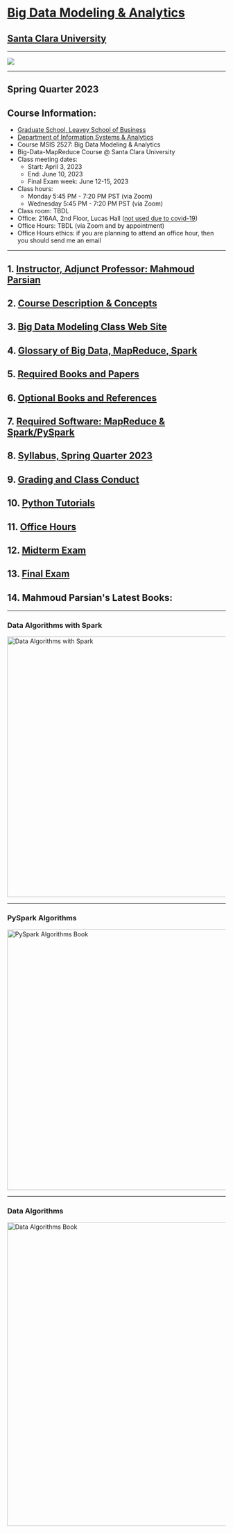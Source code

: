 # [Big Data Modeling & Analytics](https://www.scu.edu/business/graduate-degrees/admissions/ms-programs/ms-business-analytics/course-descriptions/)

## [Santa Clara University](http://scu.edu/)

--------------------------

<img src="images/big-data-words2.png"/>

[comment]: <> (This is a comment, it will not be included)
[comment]: <> (Big Data, Big Data Modeling & Analytics)
[comment]: <> (MapReduce, map, mapper, reduce, reducer)
[comment]: <> (Spark, PySpark, RDD, DataFrame)
[comment]: <> (Spark, PySpark, Transformations, Actions, Partitions)

----------------------------

## Spring Quarter 2023
## Course Information: 
* [Graduate School, Leavey School of Business](https://www.scu.edu/business/)
* [Department of Information Systems & Analytics](https://www.scu.edu/business/isa/)
* Course MSIS 2527: Big Data Modeling & Analytics
* Big-Data-MapReduce Course @ Santa Clara University
* Class meeting dates: 
	* Start: April 3, 2023
	* End: June 10, 2023
	* Final Exam week: June 12-15, 2023
* Class hours:  
	* Monday 5:45 PM - 7:20 PM PST (via Zoom)
	* Wednesday 5:45 PM - 7:20 PM PST (via Zoom)
* Class room: TBDL
* Office: 216AA, 2nd Floor, Lucas Hall ([not used due to covid-19](https://www.cdc.gov/coronavirus/2019-nCoV/index.html))
* Office Hours: TBDL (via Zoom and by appointment)
* Office Hours ethics: if you are planning to attend an office hour, then you should send me an email

------------

## 1.  [Instructor, Adjunct Professor: Mahmoud Parsian](./web_docs/instructor.md)

## 2.  [Course Description & Concepts](./web_docs/course_description.md)

## 3.  [Big Data Modeling Class Web Site](https://github.com/mahmoudparsian/big-data-mapreduce-course)

## 4.  [Glossary of Big Data, MapReduce, Spark](./slides/glossary/glossary_of_big_data_and_mapreduce.md)

## 5.  [Required Books and Papers](./web_docs/required_books.md)

## 6.  [Optional Books and References](./web_docs/additional_books.md)

## 7.  [Required Software: MapReduce & Spark/PySpark](./web_docs/required_software.md)

## 8.  [Syllabus, Spring Quarter 2023](./syllabus/2023-Spring/README.md)

## 9.  [Grading and Class Conduct](./web_docs/grading_and_class_conduct.md)

## 10. [Python Tutorials](./web_docs/python_tutorials.md)

## 11. [Office Hours](./web_docs/office_hours.md)

## 12. [Midterm Exam](./web_docs/midterm_exam.md)

## 13. [Final Exam](./web_docs/final_exam.md)

## 14. Mahmoud Parsian's Latest Books: 

-------

### Data Algorithms with Spark 

<a href="https://github.com/mahmoudparsian/data-algorithms-with-spark/blob/master/README.md">
    <img 
        alt="Data Algorithms with Spark" 
        src="images/Data_Algorithms_with_Spark_COVER_9781492082385.png"
        width="550" 
        height="600"
    >
</a>

------

### PySpark Algorithms 

<a href="https://www.amazon.com/PySpark-Algorithms-Version-Mahmoud-Parsian-ebook/dp/B07X4B2218/">
    <img 
        alt="PySpark Algorithms Book" 
        src="images/pyspark_algorithms.jpg"
        width="550" 
        height="600"
    >
</a>

-------

### Data Algorithms 

<a href="http://shop.oreilly.com/product/0636920033950.do">
    <img 
        alt="Data Algorithms Book" 
        src="images/large-image.jpg"
        width="550" 
        height="700"
    >
</a>

